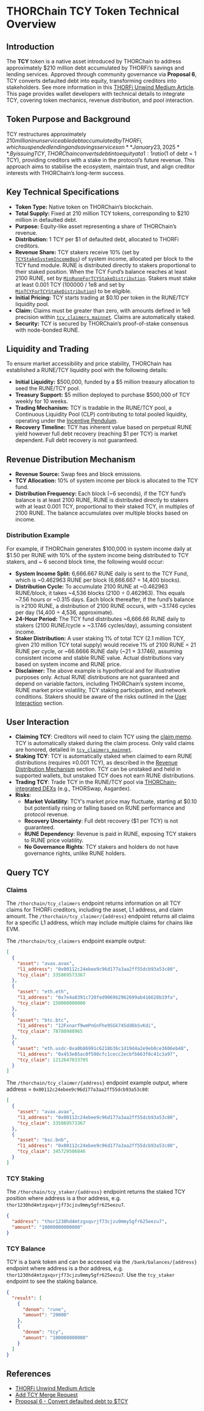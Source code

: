 # THORChain TCY Token Technical Overview

## Introduction

The **TCY** token is a native asset introduced by THORChain to address approximately $210 million debt accumulated by THORFi’s savings and lending services. Approved through community governance via **Proposal 6**, TCY converts defaulted debt into equity, transforming creditors into stakeholders. See more information in this [THORFi Unwind Medium Article](https://medium.com/thorchain/thorfi-unwind-96b46dff72c0).
This page provides wallet developers with technical details to integrate TCY, covering token mechanics, revenue distribution, and pool interaction.

## Token Purpose and Background

TCY restructures approximately $210 million in unserviceable debt accumulated by THORFi, which suspended lending and savings services on **January 23, 2025**. By issuing TCY, THORChain converts debt into equity at a 1:1 ratio ($1 of debt = 1 TCY), providing creditors with a stake in the protocol’s future revenue. This approach aims to stabilise the ecosystem, maintain trust, and align creditor interests with THORChain’s long-term success.

## Key Technical Specifications

- **Token Type:** Native token on THORChain’s blockchain.
- **Total Supply:** Fixed at 210 million TCY tokens, corresponding to $210 million in defaulted debt.
- **Purpose:** Equity-like asset representing a share of THORChain’s revenue.
- **Distribution:** 1 TCY per $1 of defaulted debt, allocated to THORFi creditors.
- **Revenue Share:** TCY stakers receive 10% (set by [`TCYStakeSystemIncomeBps`](../mimir.md)) of system income, allocated per block to the TCY fund module. RUNE is distributed directly to stakers proportional to their staked position. When the TCY Fund’s balance reaches at least 2100 RUNE, set by [`MinRuneForTCYStakeDistribution`](../mimir.md#tcy-management). Stakers must stake at least 0.001 TCY (100000 / 1e8 and set by [`MinTCYForTCYStakeDistribution`](../mimir.md#tcy-management)) to be eligible.
- **Initial Pricing:** TCY starts trading at $0.10 per token in the RUNE/TCY liquidity pool.
- **Claim:** Claims must be greater than zero, with amounts defined in 1e8 precision within [`tcy_claimers_mainnet`](https://gitlab.com/thorchain/thornode/-/raw/develop/common/tcyclaimlist/tcy_claimers_mainnet.json). Claims are automatically staked.
- **Security:** TCY is secured by THORChain’s proof-of-stake consensus with node-bonded RUNE.

## Liquidity and Trading

To ensure market accessibility and price stability, THORChain has established a RUNE/TCY liquidity pool with the following details:

- **Initial Liquidity:** $500,000, funded by a $5 million treasury allocation to seed the RUNE/TCY pool.
- **Treasury Support:** $5 million deployed to purchase $500,000 of TCY weekly for 10 weeks.
- **Trading Mechanism:** TCY is tradable in the RUNE/TCY pool, a Continuous Liquidity Pool (CLP) contributing to total pooled liquidity, operating under the [Incentive Pendulum](../concepts/incentive-pendulum.md).
- **Recovery Timeline:** TCY has inherent value based on perpetual RUNE yield however full debt recovery (reaching $1 per TCY) is market dependent. Full debt recovery is not guaranteed.

## Revenue Distribution Mechanism

- **Revenue Source:** Swap fees and block emissions.
- **TCY Allocation:** 10% of system income per block is allocated to the TCY fund.
- **Distribution Frequency:** Each block (~6 seconds), if the TCY fund’s balance is at least 2100 RUNE, RUNE is distributed directly to stakers with at least 0.001 TCY, proportional to their staked TCY, in multiples of 2100 RUNE. The balance accumulates over multiple blocks based on income.

### Distribution Example

For example, if THORChain generates $100,000 in system income daily at $1.50 per RUNE with 10% of the system income being distributed to TCY stakers, and ~ 6 second block time, the following would occur:

- **System Income Split:** 6,666.667 RUNE daily is sent to the TCY Fund, which is ~0.462963 RUNE per block (6,666.667 ÷ 14,400 blocks).
- **Distribution Cycle:** To accumulate 2100 RUNE at ~0.462963 RUNE/block, it takes ~4,536 blocks (2100 ÷ 0.462963). This equals ~7.56 hours or ~0.315 days. Each block thereafter, if the fund’s balance is ≥2100 RUNE, a distribution of 2100 RUNE occurs, with ~3.1746 cycles per day (14,400 ÷ 4,536, approximate).
- **24-Hour Period:** The TCY fund distributes ~6,666.66 RUNE daily to stakers (2100 RUNE/cycle × ~3.1746 cycles/day), assuming consistent income.
- **Staker Distribution:** A user staking 1% of total TCY (2.1 million TCY, given 210 million TCY total supply) would receive 1% of 2100 RUNE = 21 RUNE per cycle, or ~66.6666 RUNE daily (~21 × 3.1746), assuming consistent income and stable RUNE value. Actual distributions vary based on system income and RUNE price.
- **Disclaimer:** The above example is hypothetical and for illustrative purposes only. Actual RUNE distributions are not guaranteed and depend on variable factors, including THORChain’s system income, RUNE market price volatility, TCY staking participation, and network conditions. Stakers should be aware of the risks outlined in the [User Interaction](#user-interaction) section.

## User Interaction

- **Claiming TCY**: Creditors will need to claim TCY using the [claim memo](../concepts/memos.md#claim-tcy). TCY is automatically staked during the claim process. Only valid claims are honored, detailed in [`tcy_claimers_mainnet`](https://gitlab.com/thorchain/thornode/-/raw/develop/common/tcyclaimlist/tcy_claimers_mainnet.json).
- **Staking TCY**: TCY is automatically staked when claimed to earn RUNE distributions (requires ≥0.001 TCY), as described in the [Revenue Distribution Mechanism](#revenue-distribution-mechanism) section. TCY can be unstaked and held in supported wallets, but unstaked TCY does not earn RUNE distributions.
- **Trading TCY**: Trade TCY in the RUNE/TCY pool via [THORChain-integrated DEXs](https://docs.thorchain.org/ecosystem#exchanges-only) (e.g., THORSwap, Asgardex).
- **Risks**:
  - **Market Volatility**: TCY’s market price may fluctuate, starting at $0.10 but potentially rising or falling based on RUNE performance and protocol revenue.
  - **Recovery Uncertainty**: Full debt recovery ($1 per TCY) is not guaranteed.
  - **RUNE Dependency**: Revenue is paid in RUNE, exposing TCY stakers to RUNE price volatility.
  - **No Governance Rights**: TCY stakers and holders do not have governance rights, unlike RUNE holders.

## Query TCY

### Claims

The `/thorchain/tcy_claimers` endpoint returns information on all TCY claims for THORFi creditors, including the asset, L1 address, and claim amount. The `/thorchain/tcy_claimer/{address}` endpoint returns all claims for a specific L1 address, which may include multiple claims for chains like EVM.

The `/thorchain/tcy_claimers` endpoint example output:

```json
[
  {
    "asset": "avax.avax",
    "l1_address": "0x00112c24ebee9c96d177a3aa2ff55dcb93a53c80",
    "tcy_claim": 335869573367
  },
  {
    "asset": "eth.eth",
    "l1_address": "0x7e4a8391c728fed9069b2962699ab416628b19fa",
    "tcy_claim": 150000000000
  },
  {
    "asset": "btc.btc",
    "l1_address": "12Fxnarf9wmPnGnFhe9SGk745dd6bSvKdi",
    "tcy_claim": 78780988965
  },
  {
    "asset": "eth.usdc-0xa0b86991c6218b36c1d19d4a2e9eb0ce3606eb48",
    "l1_address": "0x453e85ac0f598cfc1cecc2ecbfb663f8c41c3a97",
    "tcy_claim": 1212647033705
  }
]
```

The `/thorchain/tcy_claimer/{address}` endpoint example output, where address = `0x00112c24ebee9c96d177a3aa2ff55dcb93a53c80`:

```json
[
  {
    "asset": "avax.avax",
    "l1_address": "0x00112c24ebee9c96d177a3aa2ff55dcb93a53c80",
    "tcy_claim": 335869573367
  },
  {
    "asset": "bsc.bnb",
    "l1_address": "0x00112c24ebee9c96d177a3aa2ff55dcb93a53c80",
    "tcy_claim": 345729506846
  }
]
```

### TCY Staking

The `/thorchain/tcy_staker/{address}` endpoint returns the staked TCY position where address is a thor address, e.g. `thor1230hd4mtzgxqvrjf73cjzu9mmy5gfr625eezu7`.

```json
{
  "address": "thor1230hd4mtzgxqvrjf73cjzu9mmy5gfr625eezu7",
  "amount": "10000000000000"
}
```

### TCY Balance

TCY is a bank token and can be accessed via the `/bank/balances/{address}` endpoint where address is a thor address, e.g. `thor1230hd4mtzgxqvrjf73cjzu9mmy5gfr625eezu7`. Use the `tcy_staker` endpoint to see the staking balance.

```json
{
  "result": [
    {
      "denom": "rune",
      "amount": "20000"
    },
    {
      "denom": "tcy",
      "amount": "100000000000"
    }
  ]
}
```

## References

- [THORFi Unwind Medium Article](https://medium.com/thorchain/thorfi-unwind-96b46dff72c0)
- [Add TCY Merge Request](https://gitlab.com/thorchain/thornode/-/merge_requests/3988)
- [Proposal 6 - Convert defaulted debt to $TCY](https://gitlab.com/-/snippets/4801556)
